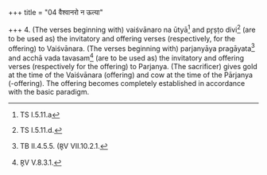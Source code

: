 +++
title = "04 वैश्वानरो न ऊत्या"

+++
4. (The verses beginning with) vaiśvānaro na ūtyā[^1] and pr̥ṣṭo divi[^2] (are to be used as) the invitatory and offering verses (respectively, for the offering) to Vaiśvānara. (The verses beginning with) parjanyāya pragāyata[^3] and acchā vada tavasam[^4] (are to be used as) the invitatory and offering verses (respectively for the offering) to Parjanya. (The sacrificer) gives gold at the time of the Vaiśvānara (offering) and cow at the time of the Pārjanya (-offering). The offering becomes completely established in accordance with the basic paradigm.  


[^1]: TS I.5.11.a  

[^2]: TS I.5.11.d.  

[^3]: TB II.4.5.5. (R̥V VII.10.2.1.  

[^4]: R̥V V.8.3.1. 
